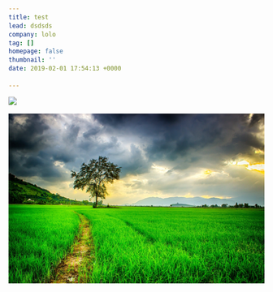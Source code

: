 ```yaml
---
title: test
lead: dsdsds
company: lolo
tag: []
homepage: false
thumbnail: ''
date: 2019-02-01 17:54:13 +0000

---
```

![](/assets/uploads/image3-2.png)

![](/assets/uploads/pexels-photo-236047.jpeg)